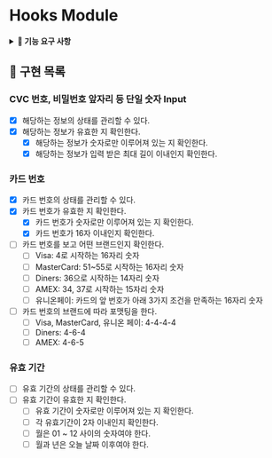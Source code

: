 # Hooks Module

<details>
<summary><b>🎯 기능 요구 사항</b></summary>

### 페이먼츠 커스텀 훅

- 페이먼츠 커스텀 훅 모듈을 npm으로 배포하고 사용할 수 있어야 한다.
- 카드 정보 입력에 필요한 상태 관리와 유효성 검사 로직을 함께 포함한 커스텀 훅을 작성해야 한다.
- 각 커스텀 훅은 입력 필드 단위로 책임을 분리해 구성하며, 필요한 경우 다른 훅들과 조합해 사용할 수 있어야 한다.
- 필수적으로 만들어야 하는 커스텀 훅은 페이먼츠 앱에서 다루었던 카드 정보에 대한 부분이다.
- 훅이 입력 로직의 책임을 갖고, UI 컴포넌트는 렌더링에만 집중할 수 있도록 책임을 분리하는 구조를 학습하는 것이 이번 미션의 핵심이다.

### RTL

- 각 커스텀 훅에 대해 독립적으로 테스트를 작성한다.
- 정상 입력과 비정상 입력(성공 시나리오 / 실패 시나리오)을 모두 테스트한다.
- 다양한 잘못된 입력(경계값 초과, 빈 입력, 형식 오류 등)에 대해 폭넓게 테스트한다.
- 카드사 식별 (AMEX, Diners, UnionPay 포함) 및 유효성 검사 로직 테스트
- 카드 번호 포맷팅 기능 테스트
- 💡 카드 브랜드 구분 로직 (Diners / AMEX / UnionPay)
  - Visa: 4로 시작하는 16자리 숫자
  - MasterCard: 51~55로 시작하는 16자리 숫자
  - Diners: 36으로 시작하는 14자리 숫자
    - 예시: 3612 345678 9012
  - AMEX: 34, 37로 시작하는 15자리 숫자
    - 예시 (34로 시작): 3412 345678 90123
    - 예시 (37로 시작): 3712 345678 90123
  - 유니온페이: 카드의 앞 번호가 아래 3가지 조건을 만족하는 16자리 숫자
    - 622126~622925로 시작하는 경우: 6221 2612 3456 7890
    - 624~626로 시작하는 경우: 6240 1234 5678 9012
    - 6282~6288로 시작하는 경우: 6282 1234 5678 9012

</details>

## 🦩 구현 목록

### CVC 번호, 비밀번호 앞자리 등 단일 숫자 Input

- [x] 해당하는 정보의 상태를 관리할 수 있다.
- [x] 해당하는 정보가 유효한 지 확인한다.
  - [x] 해당하는 정보가 숫자로만 이루어져 있는 지 확인한다.
  - [x] 해당하는 정보가 입력 받은 최대 길이 이내인지 확인한다.

### 카드 번호

- [x] 카드 번호의 상태를 관리할 수 있다.
- [x] 카드 번호가 유효한 지 확인한다.
  - [x] 카드 번호가 숫자로만 이루어져 있는 지 확인한다.
  - [x] 카드 번호가 16자 이내인지 확인한다.
- [ ] 카드 번호를 보고 어떤 브랜드인지 확인한다.
  - [ ] Visa: 4로 시작하는 16자리 숫자
  - [ ] MasterCard: 51~55로 시작하는 16자리 숫자
  - [ ] Diners: 36으로 시작하는 14자리 숫자
  - [ ] AMEX: 34, 37로 시작하는 15자리 숫자
  - [ ] 유니온페이: 카드의 앞 번호가 아래 3가지 조건을 만족하는 16자리 숫자
- [ ] 카드 번호의 브랜드에 따라 포맷팅을 한다.
  - [ ] Visa, MasterCard, 유니온 페이: 4-4-4-4
  - [ ] Diners: 4-6-4
  - [ ] AMEX: 4-6-5

### 유효 기간

- [ ] 유효 기간의 상태를 관리할 수 있다.
- [ ] 유효 기간이 유효한 지 확인한다.
  - [ ] 유효 기간이 숫자로만 이루어져 있는 지 확인한다.
  - [ ] 각 유효기간이 2자 이내인지 확인한다.
  - [ ] 월은 01 ~ 12 사이의 숫자여야 한다.
  - [ ] 월과 년은 오늘 날짜 이후여야 한다.
